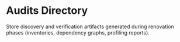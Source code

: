 # Audits Directory

Store discovery and verification artifacts generated during renovation phases (inventories, dependency graphs, profiling reports).

